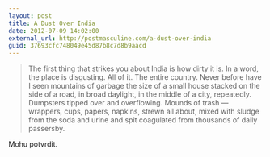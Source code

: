 ```yaml
---
layout: post
title: A Dust Over India
date: 2012-07-09 14:02:00
external_url: http://postmasculine.com/a-dust-over-india
guid: 37693cfc748049e45d87b8c7d8b9aacd
---
```


> The first thing that strikes you about India is how dirty it is. In a word, the place is disgusting. All of it. The entire country. Never before have I seen mountains of garbage the size of a small house stacked on the side of a road, in broad daylight, in the middle of a city, repeatedly. Dumpsters tipped over and overflowing. Mounds of trash — wrappers, cups, papers, napkins, strewn all about, mixed with sludge from the soda and urine and spit coagulated from thousands of daily passersby.

Mohu potvrdit.
